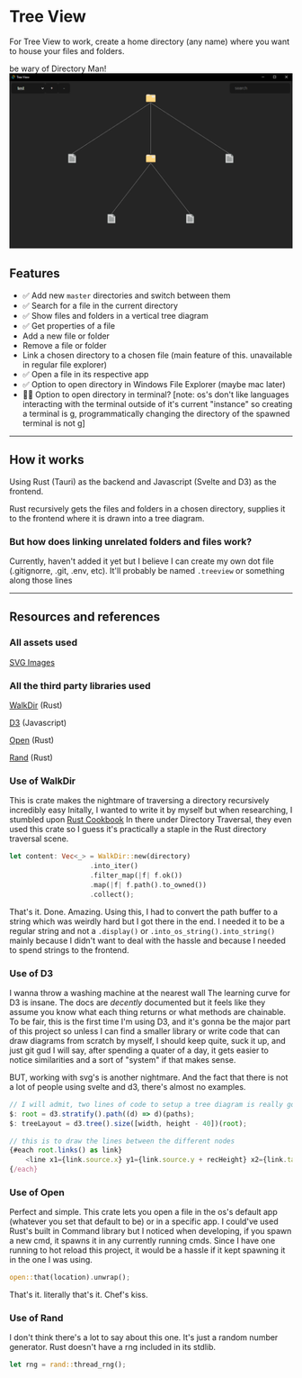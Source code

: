 # Tree View
For Tree View to work, create a home directory (any name) where you want to house your files and folders.

be wary of Directory Man!
![sample image](sample.png)

## Features
- ✅ Add new `master` directories and switch between them
- ✅ Search for a file in the current directory
- ✅ Show files and folders in a vertical tree diagram
- ✅ Get properties of a file 
- Add a new file or folder
- Remove a file or folder
- Link a chosen directory to a chosen file (main feature of this. unavailable in regular file explorer)
- ✅ Open a file in its respective app 
- ✅ Option to open directory in Windows File Explorer (maybe mac later)
- 👷‍♂️ Option to open directory in terminal? [note: os's don't like languages interacting with the terminal outside of it's current "instance" so creating a terminal is g, programmatically changing the directory of the spawned terminal is not g]

---

## How it works
Using Rust (Tauri) as the backend and Javascript (Svelte and D3) as the frontend. 

Rust recursively gets the files and folders in a chosen directory, supplies it to the frontend where it is drawn into a tree diagram.

### But how does linking unrelated folders and files work?
Currently, haven't added it yet but I believe I can create my own dot file (.gitignorre, .git, .env, etc).
It'll probably be named `.treeview` or something along those lines

---

## Resources and references
### All assets used

[SVG Images](https://www.svgrepo.com)

### All the third party libraries used

[WalkDir](https://docs.rs/walkdir/latest/walkdir/) (Rust)

[D3](https://d3js.org) (Javascript)

[Open](https://docs.rs/open/latest/open/) (Rust)

[Rand](https://docs.rs/rand/latest/rand/) (Rust)

### Use of WalkDir
This is crate makes the nightmare of traversing a directory recursively incredibly easy
Initally, I wanted to write it by myself but when researching, I stumbled upon [Rust Cookbook](https://rust-lang-nursery.github.io/rust-cookbook/file/dir.html)
In there under Directory Traversal, they even used this crate so I guess it's practically a staple in the Rust directory traversal scene.

```rust
let content: Vec<_> = WalkDir::new(directory)
                    .into_iter()
                    .filter_map(|f| f.ok())
                    .map(|f| f.path().to_owned())
                    .collect();
```
That's it. Done. Amazing. Using this, I had to convert the path buffer to a string which was weirdly hard but I got there in the end. I needed it to be a regular string and not a `.display()` or `.into_os_string().into_string()` mainly because I didn't want to deal with the hassle and because I needed to spend strings to the frontend.

### Use of D3
I wanna throw a washing machine at the nearest wall
The learning curve for D3 is insane. The docs are _decently_ documented but it feels like they assume you know what each thing returns or what methods are chainable.
To be fair, this is the first time I'm using D3, and it's gonna be the major part of this project so unless I can find a smaller library or write code that can draw diagrams from scratch by myself, I should keep quite, suck it up, and just git gud
I will say, after spending a quater of a day, it gets easier to notice similarities and a sort of "system" if that makes sense.

BUT, working with svg's is another nightmare. And the fact that there is not a lot of people using svelte and d3, there's almost no examples.

```js
// I will admit, two lines of code to setup a tree diagram is really good. but it took me a surprising amount of time to write these two lines
$: root = d3.stratify().path((d) => d)(paths);
$: treeLayout = d3.tree().size([width, height - 40])(root);
```

```js
// this is to draw the lines between the different nodes
{#each root.links() as link}
    <line x1={link.source.x} y1={link.source.y + recHeight} x2={link.target.x} y2={link.target.y} stroke="#adadad"></line>
{/each}
```
### Use of Open
Perfect and simple. This crate lets you open a file in the os's default app (whatever you set that default to be) or in a specific app.
I could've used Rust's built in Command library but I noticed when developing, if you spawn a new cmd, it spawns it in any currently running cmds.
Since I have one running to hot reload this project, it would be a hassle if it kept spawning it in the one I was using.

```rust
open::that(location).unwrap();
```
That's it. literally that's it. Chef's kiss.

### Use of Rand
I don't think there's a lot to say about this one. It's just a random number generator.
Rust doesn't have a rng included in its stdlib.

```rust
let rng = rand::thread_rng();
```
